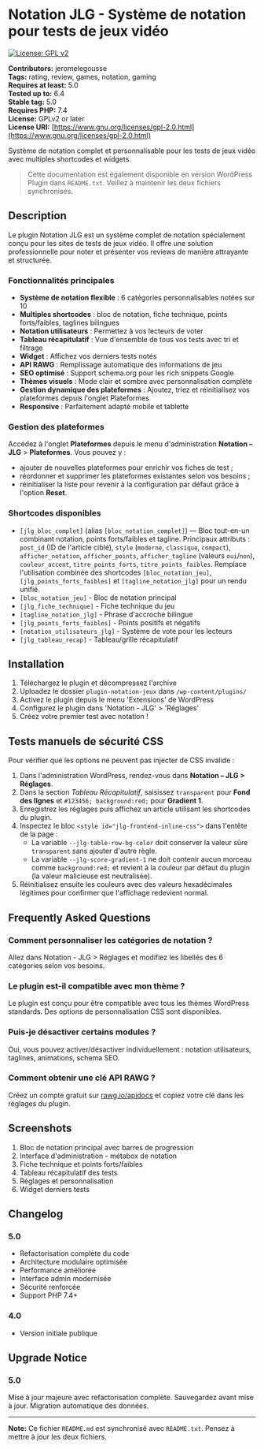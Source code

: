 # Notation JLG - Système de notation pour tests de jeux vidéo

[![License: GPL v2](https://img.shields.io/badge/License-GPL_v2-blue.svg)](https://www.gnu.org/licenses/gpl-2.0.html)

**Contributors:** jeromelegousse  \
**Tags:** rating, review, games, notation, gaming  \
**Requires at least:** 5.0  \
**Tested up to:** 6.4  \
**Stable tag:** 5.0  \
**Requires PHP:** 7.4  \
**License:** GPLv2 or later  \
**License URI:** [https://www.gnu.org/licenses/gpl-2.0.html](https://www.gnu.org/licenses/gpl-2.0.html)

Système de notation complet et personnalisable pour les tests de jeux vidéo avec multiples shortcodes et widgets.

> Cette documentation est également disponible en version WordPress Plugin dans `README.txt`. Veillez à maintenir les deux fichiers synchronisés.

## Description

Le plugin Notation JLG est un système complet de notation spécialement conçu pour les sites de tests de jeux vidéo. Il offre une solution professionnelle pour noter et présenter vos reviews de manière attrayante et structurée.

### Fonctionnalités principales

- **Système de notation flexible** : 6 catégories personnalisables notées sur 10
- **Multiples shortcodes** : bloc de notation, fiche technique, points forts/faibles, taglines bilingues
- **Notation utilisateurs** : Permettez à vos lecteurs de voter
- **Tableau récapitulatif** : Vue d'ensemble de tous vos tests avec tri et filtrage
- **Widget** : Affichez vos derniers tests notés
- **API RAWG** : Remplissage automatique des informations de jeu
- **SEO optimisé** : Support schema.org pour les rich snippets Google
- **Thèmes visuels** : Mode clair et sombre avec personnalisation complète
- **Gestion dynamique des plateformes** : Ajoutez, triez et réinitialisez vos plateformes depuis l'onglet Plateformes
- **Responsive** : Parfaitement adapté mobile et tablette

### Gestion des plateformes

Accédez à l'onglet **Plateformes** depuis le menu d'administration **Notation – JLG** > **Plateformes**. Vous pouvez y :

- ajouter de nouvelles plateformes pour enrichir vos fiches de test ;
- réordonner et supprimer les plateformes existantes selon vos besoins ;
- réinitialiser la liste pour revenir à la configuration par défaut grâce à l'option **Reset**.

### Shortcodes disponibles

- `[jlg_bloc_complet]` (alias `[bloc_notation_complet]`) — Bloc tout-en-un combinant notation, points forts/faibles et tagline. Principaux attributs : `post_id` (ID de l'article ciblé), `style` (`moderne`, `classique`, `compact`), `afficher_notation`, `afficher_points`, `afficher_tagline` (valeurs `oui`/`non`), `couleur_accent`, `titre_points_forts`, `titre_points_faibles`. Remplace l'utilisation combinée des shortcodes `[bloc_notation_jeu]`, `[jlg_points_forts_faibles]` et `[tagline_notation_jlg]` pour un rendu unifié.
- `[bloc_notation_jeu]` - Bloc de notation principal
- `[jlg_fiche_technique]` - Fiche technique du jeu
- `[tagline_notation_jlg]` - Phrase d'accroche bilingue
- `[jlg_points_forts_faibles]` - Points positifs et négatifs
- `[notation_utilisateurs_jlg]` - Système de vote pour les lecteurs
- `[jlg_tableau_recap]` - Tableau/grille récapitulatif

## Installation

1. Téléchargez le plugin et décompressez l'archive
2. Uploadez le dossier `plugin-notation-jeux` dans `/wp-content/plugins/`
3. Activez le plugin depuis le menu 'Extensions' de WordPress
4. Configurez le plugin dans 'Notation - JLG' > 'Réglages'
5. Créez votre premier test avec notation !

## Tests manuels de sécurité CSS

Pour vérifier que les options ne peuvent pas injecter de CSS invalide :

1. Dans l'administration WordPress, rendez-vous dans **Notation – JLG > Réglages**.
2. Dans la section *Tableau Récapitulatif*, saisissez `transparent` pour **Fond des lignes** et `#123456; background:red;` pour **Gradient 1**.
3. Enregistrez les réglages puis affichez un article utilisant les shortcodes du plugin.
4. Inspectez le bloc `<style id="jlg-frontend-inline-css">` dans l'entête de la page :
   - La variable `--jlg-table-row-bg-color` doit conserver la valeur sûre `transparent` sans ajouter d'autre règle.
   - La variable `--jlg-score-gradient-1` ne doit contenir aucun morceau comme `background:red;` et revient à la couleur par défaut du plugin (la valeur malicieuse est neutralisée).
5. Réinitialisez ensuite les couleurs avec des valeurs hexadécimales légitimes pour confirmer que l'affichage redevient normal.

## Frequently Asked Questions

### Comment personnaliser les catégories de notation ?

Allez dans Notation - JLG > Réglages et modifiez les libellés des 6 catégories selon vos besoins.

### Le plugin est-il compatible avec mon thème ?

Le plugin est conçu pour être compatible avec tous les thèmes WordPress standards. Des options de personnalisation CSS sont disponibles.

### Puis-je désactiver certains modules ?

Oui, vous pouvez activer/désactiver individuellement : notation utilisateurs, taglines, animations, schema SEO.

### Comment obtenir une clé API RAWG ?

Créez un compte gratuit sur [rawg.io/apidocs](https://rawg.io/apidocs) et copiez votre clé dans les réglages du plugin.

## Screenshots

1. Bloc de notation principal avec barres de progression
2. Interface d'administration - métabox de notation
3. Fiche technique et points forts/faibles
4. Tableau récapitulatif des tests
5. Réglages et personnalisation
6. Widget derniers tests

## Changelog

### 5.0
- Refactorisation complète du code
- Architecture modulaire optimisée
- Performance améliorée
- Interface admin modernisée
- Sécurité renforcée
- Support PHP 7.4+

### 4.0
- Version initiale publique

## Upgrade Notice

### 5.0
Mise à jour majeure avec refactorisation complète. Sauvegardez avant mise à jour. Migration automatique des données.

---

**Note:** Ce fichier `README.md` est synchronisé avec `README.txt`. Pensez à mettre à jour les deux fichiers.

